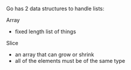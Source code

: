
Go has 2 data structures to handle lists:

 Array
   - fixed length list of things
 
  Slice
   - an array that can grow or shrink
   - all of the elements must be of the same type
 
